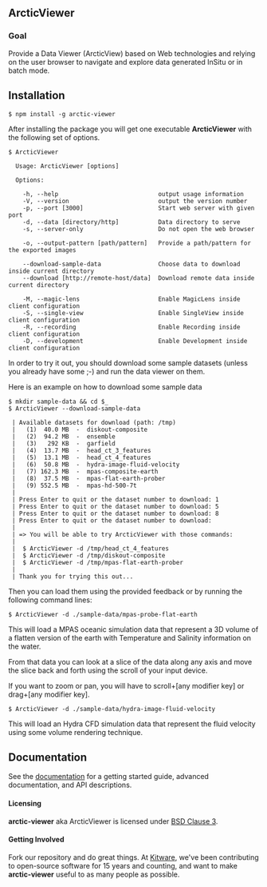 ## ArcticViewer ##

### Goal ###

Provide a Data Viewer (ArcticView) based on Web technologies and relying on the
user browser to navigate and explore data generated InSitu or in batch mode.

## Installation

```
$ npm install -g arctic-viewer
```

After installing the package you will get one executable **ArcticViewer** with
the following set of options.

```
$ ArcticViewer

  Usage: ArcticViewer [options]

  Options:

    -h, --help                            output usage information
    -V, --version                         output the version number
    -p, --port [3000]                     Start web server with given port
    -d, --data [directory/http]           Data directory to serve
    -s, --server-only                     Do not open the web browser

    -o, --output-pattern [path/pattern]   Provide a path/pattern for the exported images

    --download-sample-data                Choose data to download inside current directory
    --download [http://remote-host/data]  Download remote data inside current directory

    -M, --magic-lens                      Enable MagicLens inside client configuration
    -S, --single-view                     Enable SingleView inside client configuration
    -R, --recording                       Enable Recording inside client configuration
    -D, --development                     Enable Development inside client configuration

```

In order to try it out, you should download some sample datasets
(unless you already have some ;-) and run the data viewer on them.

Here is an example on how to download some sample data

```
$ mkdir sample-data && cd $_
$ ArcticViewer --download-sample-data

 | Available datasets for download (path: /tmp)
 |   (1)  40.0 MB  -  diskout-composite
 |   (2)  94.2 MB  -  ensemble
 |   (3)   292 KB  -  garfield
 |   (4)  13.7 MB  -  head_ct_3_features
 |   (5)  13.1 MB  -  head_ct_4_features
 |   (6)  50.8 MB  -  hydra-image-fluid-velocity
 |   (7) 162.3 MB  -  mpas-composite-earth
 |   (8)  37.5 MB  -  mpas-flat-earth-prober
 |   (9) 552.5 MB  -  mpas-hd-500-7t
 |
 | Press Enter to quit or the dataset number to download: 1
 | Press Enter to quit or the dataset number to download: 5
 | Press Enter to quit or the dataset number to download: 8
 | Press Enter to quit or the dataset number to download:
 |
 | => You will be able to try ArcticViewer with those commands:
 |
 |  $ ArcticViewer -d /tmp/head_ct_4_features
 |  $ ArcticViewer -d /tmp/diskout-composite
 |  $ ArcticViewer -d /tmp/mpas-flat-earth-prober
 |
 | Thank you for trying this out...

```

Then you can load them using the provided feedback or by running the following
command lines:

```
$ ArcticViewer -d ./sample-data/mpas-probe-flat-earth
```

This will load a MPAS oceanic simulation data that represent a 3D volume of a
flatten version of the earth with Temperature and Salinity information on the water.

From that data you can look at a slice of the data along any axis and move the
slice back and forth using the scroll of your input device.

If you want to zoom or pan, you will have to scroll+[any modifier key] or drag+[any modifier key].

```
$ ArcticViewer -d ./sample-data/hydra-image-fluid-velocity
```

This will load an Hydra CFD simulation data that represent the fluid velocity
using some volume rendering technique.

## Documentation

See the [documentation](https://kitware.github.io/arctic-viewer) for a
getting started guide, advanced documentation, and API descriptions.

#### Licensing

**arctic-viewer** aka ArcticViewer is licensed under [BSD Clause 3](LICENSE).

#### Getting Involved

Fork our repository and do great things. At [Kitware](http://www.kitware.com),
we've been contributing to open-source software for 15 years and counting, and
want to make **arctic-viewer** useful to as many people as possible.
